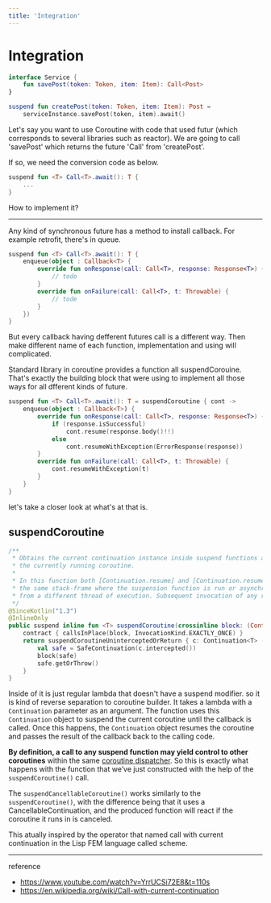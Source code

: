 ```yaml
---
title: 'Integration'
---
```

# Integration

```kotlin
interface Service {
    fun savePost(token: Token, item: Item): Call<Post>
}

suspend fun createPost(token: Token, item: Item): Post = 
    serviceInstance.savePost(token, item).await()
```

Let's say you want to use Coroutine with code that used futur (which corresponds to several libraries such as reactor). We are going to call 'savePost' which returns the future 'Call<Post>' from 'createPost'.

If so, we need the conversion code as below.

```kotlin
suspend fun <T> Call<T>.await(): T {
    ...
}
```

How to implement it?

---

Any kind of synchronous future has a method to install callback. For example retrofit, there's in queue. 

```kotlin
suspend fun <T> Call<T>.await(): T {
    enqueue(object : Callback<T> {
        override fun onResponse(call: Call<T>, response: Response<T>) {
            // todo
        }
        override fun onFailure(call: Call<T>, t: Throwable) {
            // tode
        }
    })
}
```

But every callback having defferent futures call is a different way. Then make different name of each function, implementation and using will complicated.

Standard library in coroutine provides a function all suspendCorouine. That's exactly the building block that were using to implement all those ways for all dfferent kinds of future.

```kotlin
suspend fun <T> Call<T>.await(): T = suspendCoroutine { cont ->
    enqueue(object : Callback<T>) {
        override fun onResponse(call: Call<T>, response: Response<T>) {
            if (response.isSuccessful)
                cont.resume(response.body()!!)
            else
                cont.resumeWithException(ErrorResponse(response))
        }
        override fun onFailure(call: Call<T>, t: Throwable) {
            cont.resumeWithException(t)
        }
    }
}
```

let's take a closer look at what's at that is.

## suspendCoroutine

```kotlin
/**
 * Obtains the current continuation instance inside suspend functions and suspends
 * the currently running coroutine.
 *
 * In this function both [Continuation.resume] and [Continuation.resumeWithException] can be used either synchronously in
 * the same stack-frame where the suspension function is run or asynchronously later in the same thread or
 * from a different thread of execution. Subsequent invocation of any resume function will produce an [IllegalStateException].
 */
@SinceKotlin("1.3")
@InlineOnly
public suspend inline fun <T> suspendCoroutine(crossinline block: (Continuation<T>) -> Unit): T {
    contract { callsInPlace(block, InvocationKind.EXACTLY_ONCE) }
    return suspendCoroutineUninterceptedOrReturn { c: Continuation<T> ->
        val safe = SafeContinuation(c.intercepted())
        block(safe)
        safe.getOrThrow()
    }
}
```

Inside of it is just regular lambda that doesn't have a suspend modifier. so it is kind of reverse separation to coroutine builder. It takes a lambda with a `Continuation` parameter as an argument. The function uses this `Continuation` object to suspend the current coroutine until the callback is called. Once this happens, the `Continuation` object resumes the coroutine and passes the result of the callback back to the calling code.

**By definition, a call to any suspend function may yield control to other coroutines** within the same [coroutine dispatcher](./Coroutine%E2%80%85Dispatcher.md). So this is exactly what happens with the function that we’ve just constructed with the help of the `suspendCoroutine()` call.

The `suspendCancellableCoroutine()` works similarly to the `suspendCoroutine()`, with the difference being that it uses a CancellableContinuation, and the produced function will react if the coroutine it runs in is canceled.

This atually inspired by the operator that named call with current continuation in the Lisp FEM language called scheme.

---
reference
- https://www.youtube.com/watch?v=YrrUCSi72E8&t=110s
- https://en.wikipedia.org/wiki/Call-with-current-continuation